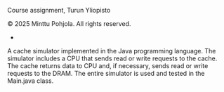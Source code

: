 Course assignment, Turun Yliopisto

© 2025 Minttu Pohjola. All rights reserved.

-

A cache simulator implemented in the Java programming language. The simulator includes a CPU that sends read or write requests to the cache.
The cache returns data to CPU and, if necessary, sends read or write requests to the DRAM.
The entire simulator is used and tested in the Main.java class. 
